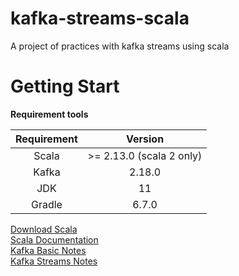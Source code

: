 # kafka-streams-scala

A project of practices with kafka streams using scala

# Getting Start

**Requirement tools**

| Requirement |          Version          |
| :---------: | :-----------------------: |
|    Scala    | \>= 2.13.0 (scala 2 only) |
|    Kafka    |          2.18.0           |
|     JDK     |            11             |
|   Gradle    |           6.7.0           |

[Download Scala](https://www.scala-lang.org/download/scala2.html)  
[Scala Documentation](https://docs.scala-lang.org/)  
[Kafka Basic Notes](./docs/basic/KafkaArch.md)  
[Kafka Streams Notes](./docs/streams/kafkaStreamsDemo.md)  

